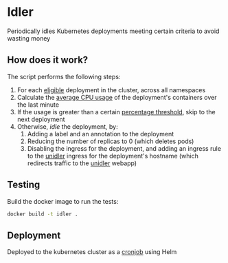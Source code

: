 # Idler
Periodically idles Kubernetes deployments meeting certain criteria to avoid wasting money

## How does it work?

The script performs the following steps:

1. For each [eligible][1] deployment in the cluster, across all namespaces
2. Calculate the [average CPU usage][4] of the deployment's containers over the
   last minute
3. If the usage is greater than a certain [percentage threshold][3], skip to
   the next deployment
4. Otherwise, *idle* the deployment, by:
   1. Adding a label and an annotation to the deployment
   2. Reducing the number of replicas to 0 (which deletes pods)
   3. Disabling the ingress for the deployment, and adding an ingress rule to
      the [unidler][2] ingress for the deployment's hostname (which redirects
      traffic to the [unidler][2] webapp)

## Testing

Build the docker image to run the tests:
```sh
docker build -t idler .
```

## Deployment

Deployed to the kubernetes cluster as a
[cronjob](https://github.com/ministryofjustice/analytics-platform-helm-charts/tree/master/charts/idler) using Helm


[1]: https://github.com/ministryofjustice/analytics-platform-idler/blob/master/idler.py#L109
[2]: https://github.com/ministryofjustice/analytics-platform-unidler
[3]: https://github.com/ministryofjustice/analytics-platform-idler/blob/master/idler.py#L36
[4]: https://github.com/ministryofjustice/analytics-platform-idler/blob/master/idler.py#L140
